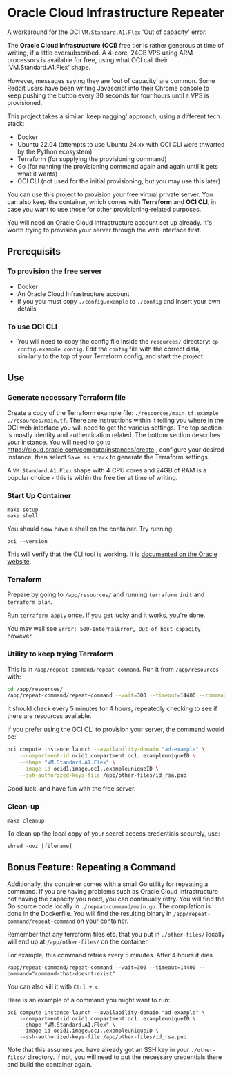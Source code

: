 # Oracle Cloud Infrastructure Repeater

A workaround for the OCI `VM.Standard.A1.Flex` 'Out of capacity' error.

The **Oracle Cloud Infrastructure (OCI)** free tier is rather generous at time of writing, if a little oversubscribed. A
4-core, 24GB VPS using ARM processors is available for free, using what OCI call their 'VM.Standard.A1.Flex' shape.

However, messages saying they are 'out of capacity' are common. Some Reddit users have been writing Javascript into
their Chrome console to keep pushing the button every 30 seconds for four hours until a VPS is provisioned.

This project takes a similar 'keep nagging' approach, using a different tech stack:
- Docker
- Ubuntu 22.04 (attempts to use Ubuntu 24.xx with OCI CLI were thwarted by the Python ecosystem)
- Terraform (for supplying the provisioning command)
- Go (for running the provisioning command again and again until it gets what it wants)
- OCI CLI (not used for the initial provisioning, but you may use this later)

You can use this project to provision your free virtual private server. You can also keep the container, which comes
with **Terraform** and **OCI CLI**, in case you want to use those for other provisioning-related purposes.

You will need an Oracle Cloud Infrastructure account set up already. It's worth trying to provision your server through
the web interface first.

## Prerequisits

### To provision the free server
- Docker
- An Oracle Cloud Infrastructure account
- if you you must copy `./config.example` to `./config` and insert your own details

### To use OCI CLI
- You will need to copy the config file inside the `resources/` directory: `cp config.example config`. Edit the `config`
  file with the correct data, similarly to the top of your Terraform config, and start the project.

## Use

### Generate necessary Terraform file

Create a copy of the Terraform example file: `./resources/main.tf.example ./resources/main.tf`. There are instructions
within it telling you where in the OCI web interface you will need to get the various settings. The top section is
mostly identity and authentication related. The bottom section describes your instance. You will need to go to
https://cloud.oracle.com/compute/instances/create , configure your desired instance, then select `Save as stack` to
generate the Terraform settings.

A `VM.Standard.A1.Flex` shape with 4 CPU cores and 24GB of RAM is a popular choice - this is within the free tier at
time of writing.

### Start Up Container

```
make setup
make shell
```

You should now have a shell on the container. Try running:

```
oci --version
```

This will verify that the CLI tool is working. It is [documented on the Oracle
website](https://docs.oracle.com/en-us/iaas/Content/API/Concepts/cliconcepts.htm).


### Terraform

Prepare by going to `/app/resources/` and running `terraform init` and `terraform plan`.

Run `terraform apply` once. If you get lucky and it works, you're done.

You may well see `Error: 500-InternalError, Out of host capacity.` however.


### Utility to keep trying Terraform

This is in `/app/repeat-command/repeat-command`. Run it from `/app/resources` with:

```sh
cd /app/resources/
/app/repeat-command/repeat-command --wait=300 --timeout=14400 --command="terraform apply -auto-approve"
```

It should check every 5 minutes for 4 hours, repeatedly checking to see if there are resources available.

If you prefer using the OCI CLI to provision your server, the command would be:

```sh
oci compute instance launch --availability-domain "ad-example" \
    --compartment-id ocid1.compartment.oc1..exampleuniqueID \
    --shape "VM.Standard.A1.Flex" \
    --image-id ocid1.image.oc1..exampleuniqueID \
    --ssh-authorized-keys-file /app/other-files/id_rsa.pub
```

Good luck, and have fun with the free server.

### Clean-up

```
make cleanup
```

To clean up the local copy of your secret access credentials securely, use:

```
shred -uvz [filename]
```

## Bonus Feature: Repeating a Command

Additionally, the container comes with a small Go utility for repeating a command. If you are having problems such as
Oracle Cloud Infrastructure not having the capacity you need, you can continually retry. You will find the Go source
code locally in `./repeat-command/main.go`. The compilation is done in the Dockerfile. You will find the resulting
binary in `/app/repeat-command/repeat-command` on your container.

Remember that any terraform files etc. that you put in `./other-files/` locally will end up at `/app/other-files/` on
the container.

For example, this command retries every 5 minutes. After 4 hours it dies.

```
/app/repeat-command/repeat-command --wait=300 --timeout=14400 --command="command-that-doesnt-exist"
```

You can also kill it with `Ctrl + c`.

Here is an example of a command you might want to run:

```
oci compute instance launch --availability-domain "ad-example" \
    --compartment-id ocid1.compartment.oc1..exampleuniqueID \
    --shape "VM.Standard.A1.Flex" \
    --image-id ocid1.image.oc1..exampleuniqueID \
    --ssh-authorized-keys-file /app/other-files/id_rsa.pub
```

Note that this assumes you have already got an SSH key in your `./other-files/` directory. If not, you will need to put
the necessary credentials there and build the container again.
